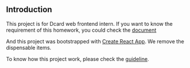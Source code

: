 ## Introduction

This project is for Dcard web frontend intern. If you want to know the requirement of this homework, you could check the [document](./Dcard_2021_Web_Frontend_Intern_Homework.pdf)

And this project was bootstrapped with [Create React App](https://github.com/facebook/create-react-app). We remove the dispensable items.

To know how this project work, please check the [guideline](./Guideline.pdf).
